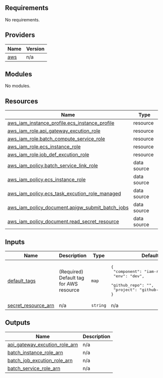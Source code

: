 <!-- BEGIN_TF_DOCS -->
## Requirements

No requirements.

## Providers

| Name | Version |
|------|---------|
| <a name="provider_aws"></a> [aws](#provider\_aws) | n/a |

## Modules

No modules.

## Resources

| Name | Type |
|------|------|
| [aws_iam_instance_profile.ecs_instance_profile](https://registry.terraform.io/providers/hashicorp/aws/latest/docs/resources/iam_instance_profile) | resource |
| [aws_iam_role.api_gateway_excution_role](https://registry.terraform.io/providers/hashicorp/aws/latest/docs/resources/iam_role) | resource |
| [aws_iam_role.batch_compute_service_role](https://registry.terraform.io/providers/hashicorp/aws/latest/docs/resources/iam_role) | resource |
| [aws_iam_role.ecs_instance_role](https://registry.terraform.io/providers/hashicorp/aws/latest/docs/resources/iam_role) | resource |
| [aws_iam_role.job_def_excution_role](https://registry.terraform.io/providers/hashicorp/aws/latest/docs/resources/iam_role) | resource |
| [aws_iam_policy.batch_service_link_role](https://registry.terraform.io/providers/hashicorp/aws/latest/docs/data-sources/iam_policy) | data source |
| [aws_iam_policy.ecs_instance_role](https://registry.terraform.io/providers/hashicorp/aws/latest/docs/data-sources/iam_policy) | data source |
| [aws_iam_policy.ecs_task_excution_role_managed](https://registry.terraform.io/providers/hashicorp/aws/latest/docs/data-sources/iam_policy) | data source |
| [aws_iam_policy_document.apigw_submit_batch_jobs](https://registry.terraform.io/providers/hashicorp/aws/latest/docs/data-sources/iam_policy_document) | data source |
| [aws_iam_policy_document.read_secret_resource](https://registry.terraform.io/providers/hashicorp/aws/latest/docs/data-sources/iam_policy_document) | data source |

## Inputs

| Name | Description | Type | Default | Required |
|------|-------------|------|---------|:--------:|
| <a name="input_default_tags"></a> [default\_tags](#input\_default\_tags) | (Required) Default tag for AWS resource | `map` | <pre>{<br>  "component": "iam-roles",<br>  "env": "dev",<br>  "github_repo": "",<br>  "project": "github-runner-batch"<br>}</pre> | no |
| <a name="input_secret_resource_arn"></a> [secret\_resource\_arn](#input\_secret\_resource\_arn) | n/a | `string` | n/a | yes |

## Outputs

| Name | Description |
|------|-------------|
| <a name="output_api_gateway_excution_role_arn"></a> [api\_gateway\_excution\_role\_arn](#output\_api\_gateway\_excution\_role\_arn) | n/a |
| <a name="output_batch_instance_role_arn"></a> [batch\_instance\_role\_arn](#output\_batch\_instance\_role\_arn) | n/a |
| <a name="output_batch_job_excution_role_arn"></a> [batch\_job\_excution\_role\_arn](#output\_batch\_job\_excution\_role\_arn) | n/a |
| <a name="output_batch_service_role_arn"></a> [batch\_service\_role\_arn](#output\_batch\_service\_role\_arn) | n/a |
<!-- END_TF_DOCS -->